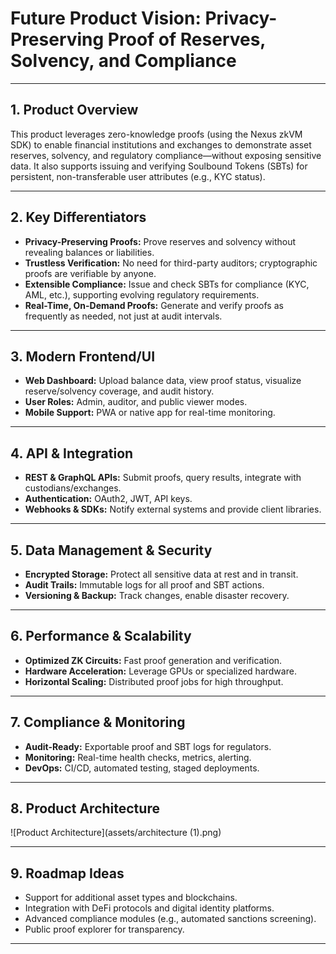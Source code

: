 # Future Product Vision: Privacy-Preserving Proof of Reserves, Solvency, and Compliance

---

## 1. Product Overview

This product leverages zero-knowledge proofs (using the Nexus zkVM SDK) to enable financial institutions and exchanges to demonstrate asset reserves, solvency, and regulatory compliance—without exposing sensitive data. It also supports issuing and verifying Soulbound Tokens (SBTs) for persistent, non-transferable user attributes (e.g., KYC status).

---

## 2. Key Differentiators

- **Privacy-Preserving Proofs:** Prove reserves and solvency without revealing balances or liabilities.
- **Trustless Verification:** No need for third-party auditors; cryptographic proofs are verifiable by anyone.
- **Extensible Compliance:** Issue and check SBTs for compliance (KYC, AML, etc.), supporting evolving regulatory requirements.
- **Real-Time, On-Demand Proofs:** Generate and verify proofs as frequently as needed, not just at audit intervals.

---

## 3. Modern Frontend/UI
- **Web Dashboard:** Upload balance data, view proof status, visualize reserve/solvency coverage, and audit history.
- **User Roles:** Admin, auditor, and public viewer modes.
- **Mobile Support:** PWA or native app for real-time monitoring.

---

## 4. API & Integration
- **REST & GraphQL APIs:** Submit proofs, query results, integrate with custodians/exchanges.
- **Authentication:** OAuth2, JWT, API keys.
- **Webhooks & SDKs:** Notify external systems and provide client libraries.

---

## 5. Data Management & Security
- **Encrypted Storage:** Protect all sensitive data at rest and in transit.
- **Audit Trails:** Immutable logs for all proof and SBT actions.
- **Versioning & Backup:** Track changes, enable disaster recovery.

---

## 6. Performance & Scalability
- **Optimized ZK Circuits:** Fast proof generation and verification.
- **Hardware Acceleration:** Leverage GPUs or specialized hardware.
- **Horizontal Scaling:** Distributed proof jobs for high throughput.

---

## 7. Compliance & Monitoring
- **Audit-Ready:** Exportable proof and SBT logs for regulators.
- **Monitoring:** Real-time health checks, metrics, alerting.
- **DevOps:** CI/CD, automated testing, staged deployments.

---

## 8. Product Architecture

![Product Architecture](assets/architecture (1).png)

---

## 9. Roadmap Ideas
- Support for additional asset types and blockchains.
- Integration with DeFi protocols and digital identity platforms.
- Advanced compliance modules (e.g., automated sanctions screening).
- Public proof explorer for transparency.

---
